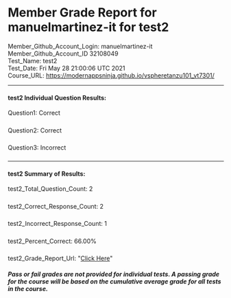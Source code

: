 # Member Grade Report for manuelmartinez-it for test2  
   
Member_Github_Account_Login: manuelmartinez-it  
Member_Github_Account_ID 32108049  
Test_Name: test2  
Test_Date: Fri May 28 21:00:06 UTC 2021  
Course_URL: https://modernappsninja.github.io/vspheretanzu101_vt7301/  
   
---  
#### test2 Individual Question Results:  
Question1: Correct  
#####  
Question2: Correct  
#####  
Question3: Incorrect  
#####  
---  
#### test2 Summary of Results:  
test2_Total_Question_Count: 2  
#####  
test2_Correct_Response_Count: 2  
#####  
test2_Incorrect_Response_Count: 1  
#####  
test2_Percent_Correct: 66.00%  
#####  
test2_Grade_Report_Url: "[Click Here](https://github.com/modernappsninjas/manuelmartinez-it/blob/main/static/userdata/courses/vspheretanzu101_vt7301/grade_report.pr254.test2.md)"
##### Pass or fail grades are not provided for individual tests. A passing grade for the course will be based on the cumulative average grade for all tests in the course.  

